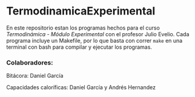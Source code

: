 # TermodinamicaExperimental

En este repositorio estan los programas hechos para el curso *Termodinámica - Módulo Experimental* con el profesor Julio Evelio. Cada programa incluye un Makefile, por lo que basta con correr `make` en una terminal con bash para compilar y ejecutar los programas. 

### Colaboradores: 

Bitácora: Daniel García 

Capacidades caloríficas: Daniel García y Andrés Hernandez
